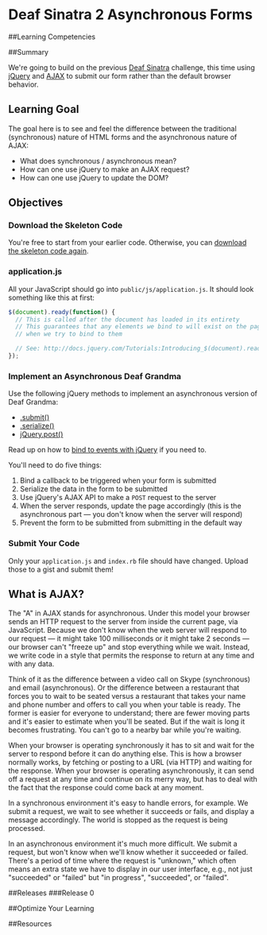 # Deaf Sinatra 2 Asynchronous Forms 
 
##Learning Competencies 

##Summary 

 We're going to build on the previous [Deaf Sinatra](http://socrates.devbootcamp.com/challenges/268) challenge, this time using [jQuery](http://jquery.com/) and [AJAX](http://en.wikipedia.org/wiki/Ajax_%28programming%29) to submit our form rather than the default browser behavior.

## Learning Goal

The goal here is to see and feel the difference between the traditional (synchronous) nature of HTML forms and the asynchronous nature of AJAX:

- What does synchronous / asynchronous mean?
- How can one use jQuery to make an AJAX request?
- How can one use jQuery to update the DOM?

## Objectives

### Download the Skeleton Code

You're free to start from your earlier code.  Otherwise, you can [download the skeleton code again](http://cl.ly/0Z3z432M1T2s).

### application.js

All your JavaScript should go into `public/js/application.js`.  It should look something like this at first:

```javascript
$(document).ready(function() {
  // This is called after the document has loaded in its entirety
  // This guarantees that any elements we bind to will exist on the page
  // when we try to bind to them

  // See: http://docs.jquery.com/Tutorials:Introducing_$(document).ready()
});
```

### Implement an Asynchronous Deaf Grandma

Use the following jQuery methods to implement an asynchronous version of Deaf Grandma:

* [.submit()](http://api.jquery.com/submit/)
* [.serialize()](http://api.jquery.com/serialize/)
* [jQuery.post()](http://api.jquery.com/jQuery.post/)

Read up on how to [bind to events with jQuery](http://api.jquery.com/on/) if you need to.

You'll need to do five things:

1. Bind a callback to be triggered when your form is submitted
2. Serialize the data in the form to be submitted
3. Use jQuery's AJAX API to make a `POST` request to the server
4. When the server responds, update the page accordingly (this is the asynchronous part &mdash; you don't know when the server will respond)
5. Prevent the form to be submitted from submitting in the default way

### Submit Your Code

Only your `application.js` and `index.rb` file should have changed.  Upload those to a gist and submit them!

## What is AJAX?

The "A" in AJAX stands for asynchronous.  Under this model your browser sends an HTTP request to the server from inside the current page, via JavaScript.  Because we don't know when the web server will respond to our request &mdash; it might take 100 milliseconds or it might take 2 seconds &mdash; our browser can't "freeze up" and stop everything while we wait.  Instead, we write code in a style that permits the response to return at any time and with any data.

Think of it as the difference between a video call on Skype (synchronous) and email (asynchronous).  Or the difference between a restaurant that forces you to wait to be seated versus a restaurant that takes your name and phone number and offers to call you when your table is ready.  The former is easier for everyone to understand; there are fewer moving parts and it's easier to estimate when you'll be seated. But if the wait is long it becomes frustrating.  You can't go to a nearby bar while you're waiting.

When your browser is operating synchronously it has to sit and wait for the server to respond before it can do anything else.  This is how a browser normally works, by fetching or posting to a URL (via HTTP) and waiting for the response.  When your browser is operating asynchronously, it can send off a request at any time and continue on its merry way, but has to deal with the fact that the response could come back at any moment.

In a synchronous environment it's easy to handle errors, for example.  We submit a request, we wait to see whether it succeeds or fails, and display a message accordingly.  The world is stopped as the request is being processed.

In an asynchronous environment it's much more difficult.  We submit a request, but won't know when we'll know whether it succeeded or failed.  There's a period of time where the request is "unknown," which often means an extra state we have to display in our user interface, e.g., not just "succeeded" or "failed" but "in progress", "succeeded", or "failed". 

##Releases
###Release 0 

##Optimize Your Learning 

##Resources
